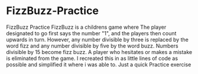 # FizzBuzz-Practice
FizzBuzz Practice
FizzBuzz is a childrens game where The player designated to go first says the number "1", and the players then count upwards in turn. However, any number divisible by three is replaced by the word fizz and any number divisible by five by the word buzz. Numbers divisible by 15 become fizz buzz. A player who hesitates or makes a mistake is eliminated from the game.
I recreated this in as little lines of code as possible and simplified it where i was able to. 
Just a quick Practice exercise
